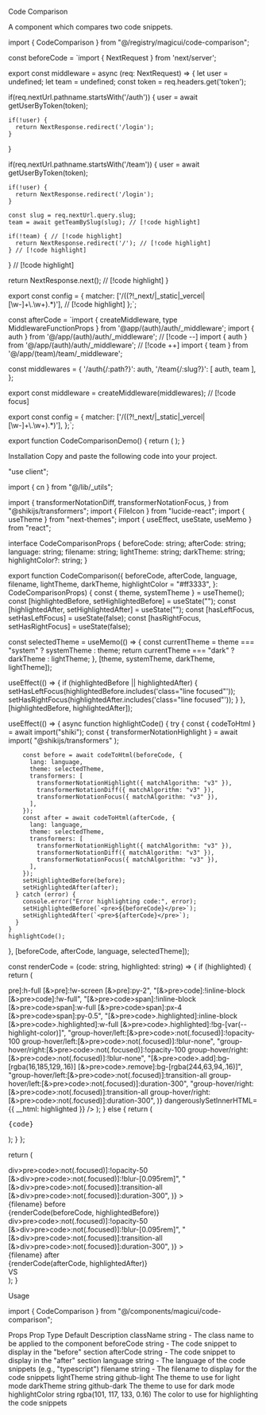 Code Comparison

A component which compares two code snippets.

import { CodeComparison } from "@/registry/magicui/code-comparison";

const beforeCode = `import { NextRequest } from 'next/server';

export const middleware = async (req: NextRequest) => {
let user = undefined;
let team = undefined;
const token = req.headers.get('token');

if(req.nextUrl.pathname.startsWith('/auth')) {
user = await getUserByToken(token);

    if(!user) {
      return NextResponse.redirect('/login');
    }

}

if(req.nextUrl.pathname.startsWith('/team')) {
user = await getUserByToken(token);

    if(!user) {
      return NextResponse.redirect('/login');
    }

    const slug = req.nextUrl.query.slug;
    team = await getTeamBySlug(slug); // [!code highlight]

    if(!team) { // [!code highlight]
      return NextResponse.redirect('/'); // [!code highlight]
    } // [!code highlight]

} // [!code highlight]

return NextResponse.next(); // [!code highlight]
}

export const config = {
matcher: ['/((?!\_next/|\_static|\_vercel|[\\w-]+\\.\\w+).\*)'], // [!code highlight]
};`;

const afterCode = `import { createMiddleware, type MiddlewareFunctionProps } from '@app/(auth)/auth/\_middleware';
import { auth } from '@/app/(auth)/auth/\_middleware'; // [!code --]
import { auth } from '@/app/(auth)/auth/\_middleware'; // [!code ++]
import { team } from '@/app/(team)/team/\_middleware';

const middlewares = {
'/auth{/:path?}': auth,
'/team{/:slug?}': [ auth, team ],
};

export const middleware = createMiddleware(middlewares); // [!code focus]

export const config = {
matcher: ['/((?!\_next/|\_static|\_vercel|[\\w-]+\\.\\w+).\*)'],
};`;

export function CodeComparisonDemo() {
return (
<CodeComparison
      beforeCode={beforeCode}
      afterCode={afterCode}
      language="typescript"
      filename="middleware.ts"
      lightTheme="github-light"
      darkTheme="github-dark"
      highlightColor="rgba(101, 117, 133, 0.16)"
    />
);
}

Installation
Copy and paste the following code into your project.

"use client";

import { cn } from "@/lib/\_utils";

import {
transformerNotationDiff,
transformerNotationFocus,
} from "@shikijs/transformers";
import { FileIcon } from "lucide-react";
import { useTheme } from "next-themes";
import { useEffect, useState, useMemo } from "react";

interface CodeComparisonProps {
beforeCode: string;
afterCode: string;
language: string;
filename: string;
lightTheme: string;
darkTheme: string;
highlightColor?: string;
}

export function CodeComparison({
beforeCode,
afterCode,
language,
filename,
lightTheme,
darkTheme,
highlightColor = "#ff3333",
}: CodeComparisonProps) {
const { theme, systemTheme } = useTheme();
const [highlightedBefore, setHighlightedBefore] = useState("");
const [highlightedAfter, setHighlightedAfter] = useState("");
const [hasLeftFocus, setHasLeftFocus] = useState(false);
const [hasRightFocus, setHasRightFocus] = useState(false);

const selectedTheme = useMemo(() => {
const currentTheme = theme === "system" ? systemTheme : theme;
return currentTheme === "dark" ? darkTheme : lightTheme;
}, [theme, systemTheme, darkTheme, lightTheme]);

useEffect(() => {
if (highlightedBefore || highlightedAfter) {
setHasLeftFocus(highlightedBefore.includes('class="line focused"'));
setHasRightFocus(highlightedAfter.includes('class="line focused"'));
}
}, [highlightedBefore, highlightedAfter]);

useEffect(() => {
async function highlightCode() {
try {
const { codeToHtml } = await import("shiki");
const { transformerNotationHighlight } = await import(
"@shikijs/transformers"
);

        const before = await codeToHtml(beforeCode, {
          lang: language,
          theme: selectedTheme,
          transformers: [
            transformerNotationHighlight({ matchAlgorithm: "v3" }),
            transformerNotationDiff({ matchAlgorithm: "v3" }),
            transformerNotationFocus({ matchAlgorithm: "v3" }),
          ],
        });
        const after = await codeToHtml(afterCode, {
          lang: language,
          theme: selectedTheme,
          transformers: [
            transformerNotationHighlight({ matchAlgorithm: "v3" }),
            transformerNotationDiff({ matchAlgorithm: "v3" }),
            transformerNotationFocus({ matchAlgorithm: "v3" }),
          ],
        });
        setHighlightedBefore(before);
        setHighlightedAfter(after);
      } catch (error) {
        console.error("Error highlighting code:", error);
        setHighlightedBefore(`<pre>${beforeCode}</pre>`);
        setHighlightedAfter(`<pre>${afterCode}</pre>`);
      }
    }
    highlightCode();

}, [beforeCode, afterCode, language, selectedTheme]);

const renderCode = (code: string, highlighted: string) => {
if (highlighted) {
return (

<div
style={{ "--highlight-color": highlightColor } as React.CSSProperties}
          className={cn(
            "h-full w-full overflow-auto bg-background font-mono text-xs",
            "[&>pre]:h-full [&>pre]:!w-screen [&>pre]:py-2",
            "[&>pre>code]:!inline-block [&>pre>code]:!w-full",
            "[&>pre>code>span]:!inline-block [&>pre>code>span]:w-full [&>pre>code>span]:px-4 [&>pre>code>span]:py-0.5",
            "[&>pre>code>.highlighted]:inline-block [&>pre>code>.highlighted]:w-full [&>pre>code>.highlighted]:!bg-[var(--highlight-color)]",
            "group-hover/left:[&>pre>code>:not(.focused)]:!opacity-100 group-hover/left:[&>pre>code>:not(.focused)]:!blur-none",
            "group-hover/right:[&>pre>code>:not(.focused)]:!opacity-100 group-hover/right:[&>pre>code>:not(.focused)]:!blur-none",
            "[&>pre>code>.add]:bg-[rgba(16,185,129,.16)] [&>pre>code>.remove]:bg-[rgba(244,63,94,.16)]",
            "group-hover/left:[&>pre>code>:not(.focused)]:transition-all group-hover/left:[&>pre>code>:not(.focused)]:duration-300",
            "group-hover/right:[&>pre>code>:not(.focused)]:transition-all group-hover/right:[&>pre>code>:not(.focused)]:duration-300",
          )}
          dangerouslySetInnerHTML={{ __html: highlighted }}
/>
);
} else {
return (
<pre className="h-full overflow-auto break-all bg-background p-4 font-mono text-xs text-foreground">
{code}
</pre>
);
}
};

return (

<div className="mx-auto w-full max-w-5xl">
<div className="group relative w-full overflow-hidden rounded-md border border-border">
<div className="relative grid md:grid-cols-2">
<div
className={cn(
"leftside group/left border-primary/20 md:border-r",
hasLeftFocus &&
"[&>div>pre>code>:not(.focused)]:!opacity-50 [&>div>pre>code>:not(.focused)]:!blur-[0.095rem]",
"[&>div>pre>code>:not(.focused)]:transition-all [&>div>pre>code>:not(.focused)]:duration-300",
)} >
<div className="flex items-center border-b border-primary/20 bg-accent p-2 text-sm text-foreground">
<FileIcon className="mr-2 h-4 w-4" />
{filename}
<span className="ml-auto hidden md:block">before</span>
</div>
{renderCode(beforeCode, highlightedBefore)}
</div>
<div
className={cn(
"rightside group/right border-t border-primary/20 md:border-t-0",
hasRightFocus &&
"[&>div>pre>code>:not(.focused)]:!opacity-50 [&>div>pre>code>:not(.focused)]:!blur-[0.095rem]",
"[&>div>pre>code>:not(.focused)]:transition-all [&>div>pre>code>:not(.focused)]:duration-300",
)} >
<div className="flex items-center border-b border-primary/20 bg-accent p-2 text-sm text-foreground">
<FileIcon className="mr-2 h-4 w-4" />
{filename}
<span className="ml-auto hidden md:block">after</span>
</div>
{renderCode(afterCode, highlightedAfter)}
</div>
</div>
<div className="absolute left-1/2 top-1/2 hidden h-8 w-8 -translate-x-1/2 -translate-y-1/2 items-center justify-center rounded-md border border-primary/20 bg-accent text-xs text-foreground md:flex">
VS
</div>
</div>
</div>
);
}

Usage

import { CodeComparison } from "@/components/magicui/code-comparison";

<CodeComparison beforeCode={beforeCode} afterCode={afterCode} />

Props
Prop Type Default Description
className string - The class name to be applied to the component
beforeCode string - The code snippet to display in the "before" section
afterCode string - The code snippet to display in the "after" section
language string - The language of the code snippets (e.g., "typescript")
filename string - The filename to display for the code snippets
lightTheme string github-light The theme to use for light mode
darkTheme string github-dark The theme to use for dark mode
highlightColor string rgba(101, 117, 133, 0.16) The color to use for highlighting the code snippets
